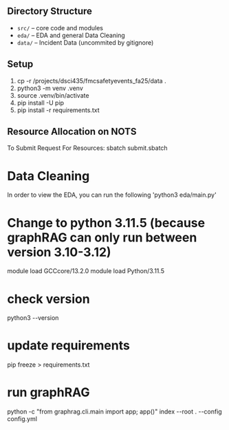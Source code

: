 
## Directory Structure
- `src/` – core code and modules
- `eda/` – EDA and general Data Cleaning
- `data/` – Incident Data (uncommited by gitignore)

## Setup
1. cp -r /projects/dsci435/fmcsafetyevents_fa25/data . 
2. python3 -m venv .venv 
3. source .venv/bin/activate
4. pip install -U pip
4. pip install -r requirements.txt

## Resource Allocation on NOTS
To Submit Request For Resources: 
    sbatch submit.sbatch

# Data Cleaning
In order to view the EDA, you can run the following 'python3 eda/main.py'


# Change to python 3.11.5 (because graphRAG can only run between version 3.10-3.12)
module load GCCcore/13.2.0
module load Python/3.11.5
# check version
python3 --version  

# update requirements
pip freeze > requirements.txt

# run graphRAG
python -c "from graphrag.cli.main import app; app()" index --root . --config config.yml
